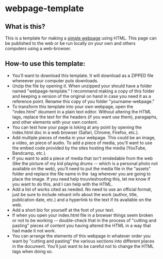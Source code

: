 # webpage-template
## What is this?

This is a template for making a [simple webpage](https://jloan.github.io/webpage-template/) using HTML. This page can be published to the web or be run locally on your own and others computers using a web-browser.

## How-to use this template:

* You'll want to download this template. It will download as a ZIPPED file whereever your computer puts downloads. 
* Unzip the file by opening it. When unzipped your should have a folder named "webpage-template." I recommend making a copy of this folder and keeping a version of the original on hand in case you need it as a reference point. Rename this copy of you folder "yourname-webpage."
* To transform this template into your own webpage, open the "index.html" doument in a plain text editor. Without altering the HTML tags, replace the text for the headers (if you want use them), paragaphs, and other elements with your own content.
* You can test how your page is loking at any point by opening the index.html doc in a web browser (Safari, Chrome, Firefox, etc.).
* Add multiple pieces of media in your webpage. This could be an image, a video, an piece of audio. To add a piece of media, you'll want to use the embed code provided by the sites hosting the media (YouTube, Bandcamp, etc.). 
* If you want to add a piece of media that isn't emdedable from the web (like the picture of my kid playing drums -- which is a personal photo not available on the web), you'll need to put the media file in the "assets" folder and replace the file name in the <img src> tag wherever you are going to place the image. If you need help trouvleshooting this, let me know if you want to do this, and I can help with the HTML.
* Add a list of works cited as needed. No need to use an official format, just be sure to include relvant info about the work (author, title, publication date, etc.) and a hyperlink to the text if its available on the web. 
* Add a short bio for yourself at the foot of your text.
* If when you open your index.html file in a browser things seem broken or not to be working -- double-check that in the process of "cutting and pasting" pieces of content you having altered the HTML in a way that had made it not work. 
* You can arrange the elements of this webpage in whatever order you want by "cutting and pasting" the various sections into different places in the document. You'll just want to be careful not to change the HTML tags when doing so.
